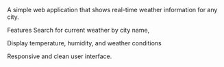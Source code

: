 A simple web application that shows real-time weather information for any city.

Features
Search for current weather by city name,

Display temperature, humidity, and weather conditions

Responsive and clean user interface.
